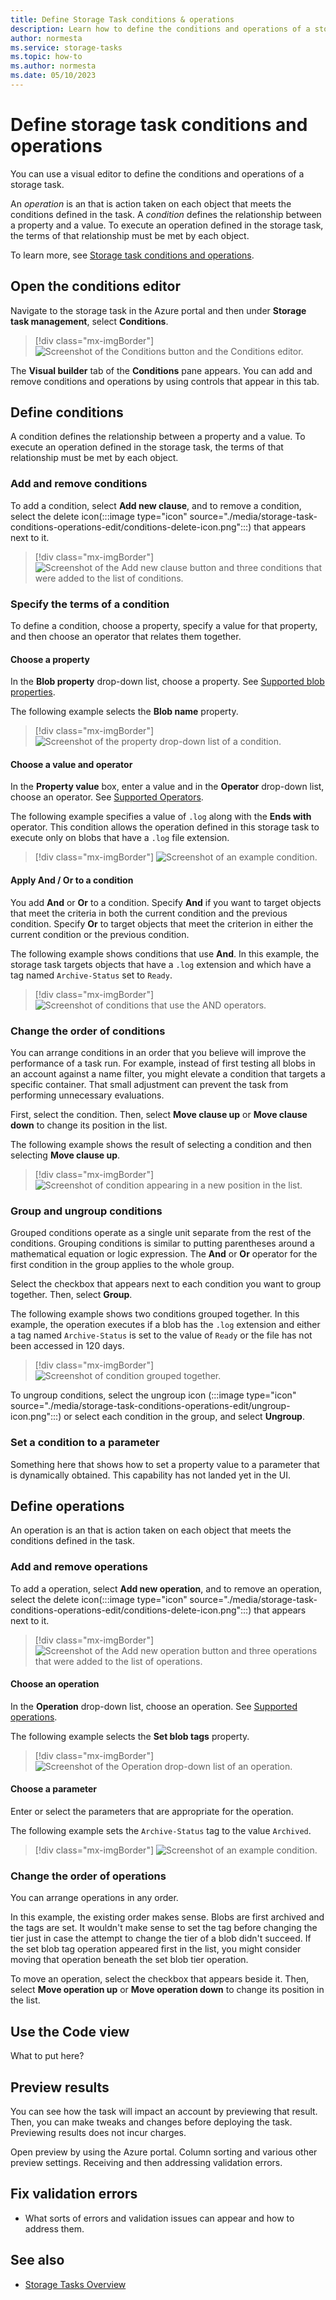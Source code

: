 ```yaml
---
title: Define Storage Task conditions & operations
description: Learn how to define the conditions and operations of a storage task by using a visual editor.
author: normesta
ms.service: storage-tasks
ms.topic: how-to
ms.author: normesta
ms.date: 05/10/2023
---
```


# Define storage task conditions and operations

You can use a visual editor to define the conditions and operations of a storage task.

An _operation_ is an that is action taken on each object that meets the conditions defined in the task. A _condition_ defines the relationship between a property and a value. To execute an operation defined in the storage task, the terms of that relationship must be met by each object. 

To learn more, see [Storage task conditions and operations](storage-task-conditions-operations.md).

## Open the conditions editor

Navigate to the storage task in the Azure portal and then under **Storage task management**, select **Conditions**.

> [!div class="mx-imgBorder"]
> ![Screenshot of the Conditions button and the Conditions editor.](./media/storage-task-conditions-operations-edit/storage-task-condition-editor.png)

The **Visual builder** tab of the **Conditions** pane appears. You can add and remove conditions and operations by using controls that appear in this tab.

## Define conditions

A condition defines the relationship between a property and a value. To execute an operation defined in the storage task, the terms of that relationship must be met by each object.

### Add and remove conditions

To add a condition, select **Add new clause**, and to remove a condition, select the delete icon(:::image type="icon" source="./media/storage-task-conditions-operations-edit/conditions-delete-icon.png":::) that appears next to it.

> [!div class="mx-imgBorder"]
> ![Screenshot of the Add new clause button and three conditions that were added to the list of conditions.](./media/storage-task-conditions-operations-edit/storage-task-add-conditions.png)

### Specify the terms of a condition

To define a condition, choose a property, specify a value for that property, and then choose an operator that relates them together.

#### Choose a property

In the **Blob property** drop-down list, choose a property. See [Supported blob properties](storage-task-conditions-operations.md#blob-properties).

The following example selects the **Blob name** property.

> [!div class="mx-imgBorder"]
> ![Screenshot of the property drop-down list of a condition.](./media/storage-task-conditions-operations-edit/storage-task-condition-choose-property.png)

#### Choose a value and operator

In the **Property value** box, enter a value and in the **Operator** drop-down list, choose an operator. See [Supported Operators](storage-task-conditions-operations.md#operators).

The following example specifies a value of `.log` along with the **Ends with** operator. This condition allows the operation defined in this storage task to execute only on blobs that have a `.log` file extension.

> [!div class="mx-imgBorder"]
> ![Screenshot of an example condition.](./media/storage-task-conditions-operations-edit/storage-task-blob-name-condition.png)

#### Apply And / Or to a condition

You add **And** or **Or** to a condition. Specify **And** if you want to target objects that meet the criteria in both the current condition and the previous condition. Specify **Or** to target objects that meet the criterion in either the current condition or the previous condition.

The following example shows conditions that use **And**. In this example, the storage task targets objects that have a `.log` extension and which have a tag named `Archive-Status` set to `Ready`.

> [!div class="mx-imgBorder"]
> ![Screenshot of conditions that use the AND operators.](./media/storage-task-conditions-operations-edit/storage-task-condition-and-operator.png)

### Change the order of conditions

You can arrange conditions in an order that you believe will improve the performance of a task run. For example, instead of first testing all blobs in an account against a name filter, you might elevate a condition that targets a specific container. That small adjustment can prevent the task from performing unnecessary evaluations.

First, select the condition. Then, select **Move clause up** or **Move clause down** to change its position in the list.

The following example shows the result of selecting a condition and then selecting **Move clause up**.

> [!div class="mx-imgBorder"]
> ![Screenshot of condition appearing in a new position in the list.](./media/storage-task-conditions-operations-edit/storage-task-move-clause-up.png)

### Group and ungroup conditions

Grouped conditions operate as a single unit separate from the rest of the conditions. Grouping conditions is similar to putting parentheses around a mathematical equation or logic expression. The **And** or **Or** operator for the first condition in the group applies to the whole group.

Select the checkbox that appears next to each condition you want to group together. Then, select **Group**.

The following example shows two conditions grouped together. In this example, the operation executes if a blob has the `.log` extension and either a tag named `Archive-Status` is set to the value of `Ready` or the file has not been accessed in 120 days.

> [!div class="mx-imgBorder"]
> ![Screenshot of condition grouped together.](./media/storage-task-conditions-operations-edit/storage-task-grouped-clauses.png)

To ungroup conditions, select the ungroup icon (:::image type="icon" source="./media/storage-task-conditions-operations-edit/ungroup-icon.png":::) or select each condition in the group, and select **Ungroup**.

### Set a condition to a parameter

Something here that shows how to set a property value to a parameter that is dynamically obtained. This capability has not landed yet in the UI.

## Define operations

An operation is an that is action taken on each object that meets the conditions defined in the task.  

### Add and remove operations

To add a operation, select **Add new operation**, and to remove an operation, select the delete icon(:::image type="icon" source="./media/storage-task-conditions-operations-edit/conditions-delete-icon.png":::) that appears next to it.

> [!div class="mx-imgBorder"]
> ![Screenshot of the Add new operation button and three operations that were added to the list of operations.](./media/storage-task-conditions-operations-edit/storage-task-add-operations.png)

#### Choose an operation

In the **Operation** drop-down list, choose an operation. See [Supported operations](storage-task-conditions-operations.md#operations).

The following example selects the **Set blob tags** property.

> [!div class="mx-imgBorder"]
> ![Screenshot of the Operation drop-down list of an operation.](./media/storage-task-conditions-operations-edit/storage-task-condition-choose-operation.png)

#### Choose a parameter

Enter or select the parameters that are appropriate for the operation.

The following example sets the `Archive-Status` tag to the value `Archived`.  

> [!div class="mx-imgBorder"]
> ![Screenshot of an example condition.](./media/storage-task-conditions-operations-edit/storage-task-blob-set-tag-operation.png)

### Change the order of operations

You can arrange operations in any order.

In this example, the existing order makes sense. Blobs are first archived and the tags are set. It wouldn't make sense to set the tag before changing the tier just in case the attempt to change the tier of a blob didn't succeed. If the set blob tag operation appeared first in the list, you might consider moving that operation beneath the set blob tier operation.

To move an operation, select the checkbox that appears beside it. Then, select **Move operation up** or **Move operation down** to change its position in the list.

## Use the Code view

What to put here?

## Preview results

You can see how the task will impact an account by previewing that result. Then, you can make tweaks and changes before deploying the task. Previewing results does not incur charges.

Open preview by using the Azure portal.
Column sorting and various other preview settings.
Receiving and then addressing validation errors.

## Fix validation errors

- What sorts of errors and validation issues can appear and how to address them.

## See also

- [Storage Tasks Overview](overview.md)
